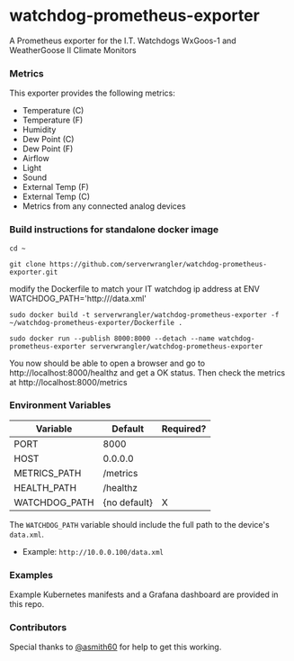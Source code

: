 # watchdog-prometheus-exporter

A Prometheus exporter for the I.T. Watchdogs WxGoos-1 and WeatherGoose II Climate Monitors

### Metrics

This exporter provides the following metrics:

- Temperature (C)
- Temperature (F)
- Humidity
- Dew Point (C)
- Dew Point (F)
- Airflow
- Light
- Sound
- External Temp (F)
- External Temp (C)
- Metrics from any connected analog devices


### Build instructions for standalone docker image
`cd ~`

`git clone https://github.com/serverwrangler/watchdog-prometheus-exporter.git`


modify the Dockerfile to match your IT watchdog ip address at ENV WATCHDOG_PATH='http://<ip here>/data.xml'

`sudo docker build -t serverwrangler/watchdog-prometheus-exporter -f ~/watchdog-prometheus-exporter/Dockerfile .`

`sudo docker run --publish 8000:8000 --detach --name watchdog-prometheus-exporter serverwrangler/watchdog-prometheus-exporter`


You now should be able to open a browser and go to http://localhost:8000/healthz and get a OK status. 
Then check the metrics at http://localhost:8000/metrics


### Environment Variables

| Variable      | Default      | Required? |
|---------------|--------------|-----------|
| PORT          | 8000         |           |
| HOST          | 0.0.0.0      |           |
| METRICS_PATH  | /metrics     |           |
| HEALTH_PATH   | /healthz     |           |
| WATCHDOG_PATH | {no default} | X         |

The `WATCHDOG_PATH` variable should include the full path to the device's `data.xml`.

- Example: `http://10.0.0.100/data.xml`

### Examples

Example Kubernetes manifests and a Grafana dashboard are provided in this repo.

### Contributors

Special thanks to [@asmith60](https://github.com/asmith60) for help to get this working.
